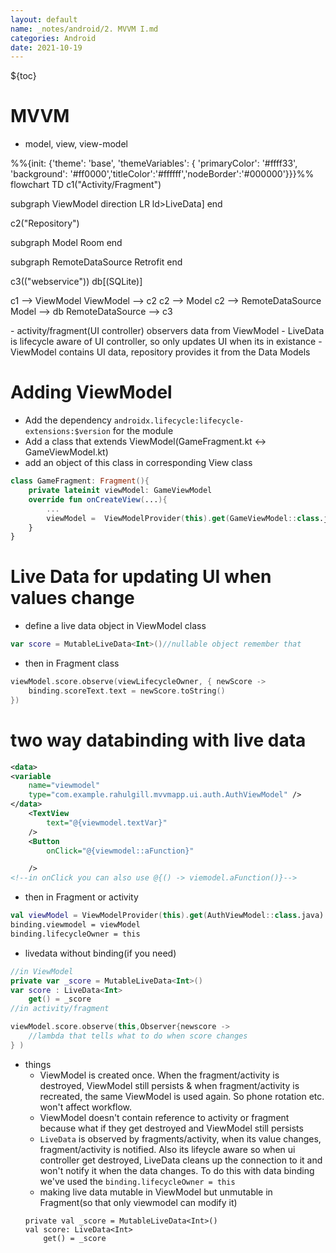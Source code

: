 ```yaml
---
layout: default
name: _notes/android/2. MVVM I.md
categories: Android
date: 2021-10-19
---
```

<script 
    type="text/javascript"
    src="https://unpkg.com/mermaid@8.13.2/dist/mermaid.min.js">
</script>

<link 
  rel="stylesheet" 
  href="https://cdn.jsdelivr.net/npm/katex@0.13.18/dist/katex.min.css" integrity="sha384-zTROYFVGOfTw7JV7KUu8udsvW2fx4lWOsCEDqhBreBwlHI4ioVRtmIvEThzJHGET" crossorigin="anonymous">

<script defer 
  src="https://cdn.jsdelivr.net/npm/katex@0.13.18/dist/katex.min.js" integrity="sha384-GxNFqL3r9uRJQhR+47eDxuPoNE7yLftQM8LcxzgS4HT73tp970WS/wV5p8UzCOmb" crossorigin="anonymous">
</script>

<script defer 
  src="https://cdn.jsdelivr.net/npm/katex@0.13.18/dist/contrib/auto-render.min.js" integrity="sha384-vZTG03m+2yp6N6BNi5iM4rW4oIwk5DfcNdFfxkk9ZWpDriOkXX8voJBFrAO7MpVl" crossorigin="anonymous">
</script>
<script>
    document.addEventListener("DOMContentLoaded", function() {
        renderMathInElement(document.body, {
          // customised options
          // • auto-render specific keys, e.g.:
          delimiters: [
              {left: '$$', right: '$$', display: true},
              {left: '$', right: '$', display: false},
              {left: '\(', right: '\)', display: false},
              {left: '\[', right: '\]', display: true}
          ],
          // • rendering keys, e.g.:
          throwOnError : false
        });
    });
</script>
${toc}
<br>

# MVVM
- model, view, view-model
<div class="mermaid">%%{init: {'theme': 'base', 'themeVariables': { 'primaryColor': '#ffff33', 'background': '#ff0000','titleColor':'#ffffff','nodeBorder':'#000000'}}}%%
flowchart TD
	c1("Activity/Fragment")
	
  subgraph ViewModel
    direction LR
    ld>LiveData]
  end
  
  c2("Repository")
  
  subgraph Model
		Room
  end
  
  subgraph RemoteDataSource
		Retrofit
  end
  
  c3(("webservice"))
  db[(SQLite)]
  
  c1 --> ViewModel
  ViewModel --> c2
  c2 --> Model
  c2 --> RemoteDataSource
  Model --> db
  RemoteDataSource --> c3
</div>- activity/fragment(UI controller) observers data from ViewModel
- LiveData is lifecycle aware of UI controller, so only updates UI when its in existance
- ViewModel contains UI data, repository provides it from the Data Models

# Adding ViewModel
- Add the dependency `androidx.lifecycle:lifecycle-extensions:$version` for the module
- Add a class that extends ViewModel(GameFragment.kt  <-> GameViewModel.kt)
- add an object of this class in corresponding View class
```kotlin
class GameFragment: Fragment(){
	private lateinit viewModel: GameViewModel
	override fun onCreateView(...){
		...
		viewModel =  ViewModelProvider(this).get(GameViewModel::class.java)
	}
}
```

# Live Data for updating UI when values change
- define a live data object in ViewModel class
```kotlin
var score = MutableLiveData<Int>()//nullable object remember that
```
- then in Fragment class
```kotlin
viewModel.score.observe(viewLifecycleOwner, { newScore ->
	binding.scoreText.text = newScore.toString()
})
```



# two way databinding with live data
```xml
<data>
<variable
	name="viewmodel"
	type="com.example.rahulgill.mvvmapp.ui.auth.AuthViewModel" />
</data>
	<TextView
		text="@{viewmodel.textVar}"
	/>
	<Button
		onClick="@{viewmodel::aFunction}"

	/>
<!--in onClick you can also use @{() -> viemodel.aFunction()}-->
```
- then in Fragment or activity
```kotlin
val viewModel = ViewModelProvider(this).get(AuthViewModel::class.java)
binding.viewmodel = viewModel
binding.lifecycleOwner = this
```
- livedata without binding(if you need)
```kotlin
//in ViewModel
private var _score = MutableLiveData<Int>()
var score : LiveData<Int>
	get() = _score
//in activity/fragment

viewModel.score.observe(this,Observer{newscore -> 
	//lambda that tells what to do when score changes
} )
```
- things
	- ViewModel is created once. When the fragment/activity is destroyed, ViewModel still persists & when fragment/activity is recreated, the same ViewModel is used again. So phone rotation etc. won't affect workflow.
	- ViewModel doesn't contain reference to activity or fragment because what if they get destroyed and ViewModel still persists
	- `LiveData` is observed by fragments/activity, when its value changes, fragment/activity is notified. Also its lifeycle aware so when ui controller get destroyed, LiveData cleans up the connection to it and won't notify it when the data changes. To do this with data binding we've used the `binding.lifecycleOwner = this`
	- making live data mutable in ViewModel but unmutable in Fragment(so that only viewmodel can modify it)
	```
	private val _score = MutableLiveData<Int>()
	val score: LiveData<Int>
		get() = _score
	```
